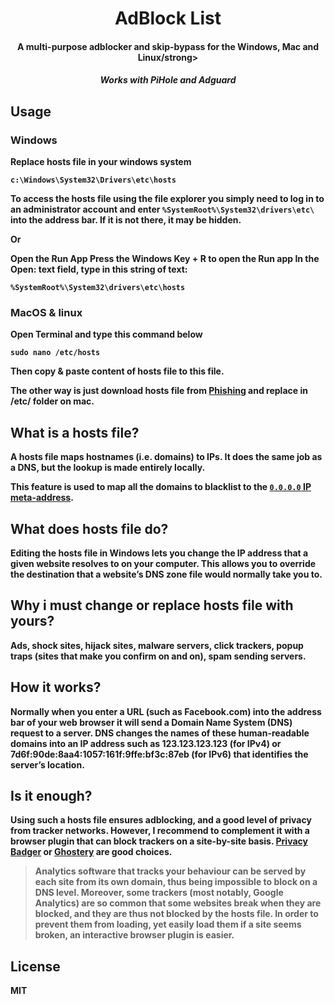 <center>
    <h1 align="center">AdBlock List</h1>
    <h4 align="center">A multi-purpose adblocker and skip-bypass for the <strong>Windows, Mac and Linux/strong></h4>
    <h5 align="center">Works with PiHole and Adguard</h5>
</center>

Usage
-----

### Windows
Replace hosts file in your windows system
```
c:\Windows\System32\Drivers\etc\hosts
```

To access the hosts file using the file explorer you simply need to log in to an administrator account and enter `%SystemRoot%\System32\drivers\etc\` into the address bar. If it is not there, it may be hidden.

Or

Open the Run App
Press the Windows Key + R to open the Run app
In the Open: text field, type in this string of text:
```
%SystemRoot%\System32\drivers\etc\hosts
```
### MacOS & linux
Open Terminal and type this command below
```
sudo nano /etc/hosts
```
Then copy & paste content of hosts file to this file.

The other way is just download hosts file from [Phishing](https://github.com/x-o-r-r-o/AdBlock-List/raw/main/Phishing/hosts) and replace in /etc/ folder on mac.

What is a hosts file?
-------------------

A hosts file maps hostnames (i.e. domains) to IPs. It does the same job as a DNS, but the lookup is made entirely locally.

This feature is used to map all the domains to blacklist to the [`0.0.0.0` IP meta-address](http://en.wikipedia.org/wiki/0.0.0.0).

What does hosts file do?
-------------------

Editing the hosts file in Windows lets you change the IP address that a given website resolves to on your computer. This allows you to override the destination that a website’s DNS zone file would normally take you to.

Why i must change or replace hosts file with yours?
-------------------

Ads, shock sites, hijack sites, malware servers, click trackers, popup traps (sites that make you confirm on and on), spam sending servers.

How it works?
-------------------

Normally when you enter a URL (such as Facebook.com) into the address bar of your web browser it will send a Domain Name System (DNS) request to a server. DNS changes the names of these human-readable domains into an IP address such as 123.123.123.123 (for IPv4) or 7d6f:90de:8aa4:1057:161f:9ffe:bf3c:87eb (for IPv6) that identifies the server’s location.

Is it enough?
-------------

Using such a hosts file ensures adblocking, and a good level of privacy from tracker networks. However, I recommend to complement it with a browser plugin that can block trackers on a site-by-site basis. [Privacy Badger](https://www.eff.org/privacybadger) or [Ghostery](https://www.ghostery.com/try-us/download-browser-extension/) are good choices.

> Analytics software that tracks your behaviour can be served by each site from its own domain, thus being impossible to block on a DNS level.
> Moreover, some trackers (most notably, Google Analytics) are so common that some websites break when they are blocked, and they are thus not blocked by the hosts file. In order to prevent them from loading, yet easily load them if a site seems broken, an interactive browser plugin is easier.

License
-------

MIT

